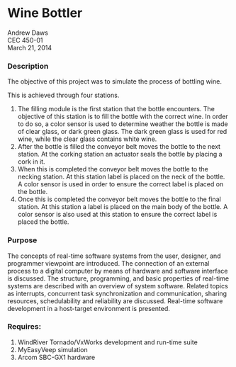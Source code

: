 # Wine Bottler
Andrew Daws <br />
CEC 450-01 <br />
March 21, 2014 <br />

### Description
The objective of this project was to simulate the process of bottling wine. <br />

This is achieved through four stations.
1. The filling module is the first station that the bottle encounters. The objective of this station is to fill the bottle with the correct wine. In order to do so, a color sensor is used to determine weather the bottle is made of clear glass, or dark green glass. The dark green glass is used for red wine, while the clear glass contains white wine.
2. After the bottle is filled the conveyor belt moves the bottle to the next station. At the corking station an actuator seals the bottle by placing a cork in it.
3. When this is completed the conveyor belt moves the bottle to the necking station. At this station label is placed on the neck of the bottle. A color sensor is used in order to ensure the correct label is placed on the bottle.
4. Once this is completed the conveyor belt moves the bottle to the final station. At this station a label is placed on the main body of the bottle. A color sensor is also used at this station to ensure the correct label is placed the bottle.

### Purpose
The concepts of real-time software systems from the user, designer, and programmer viewpoint are introduced. The connection of an external process to a digital computer by means of hardware and software interface is discussed. The structure, programming, and basic properties of real-time systems are described with an overview of system software. Related topics as interrupts, concurrent task synchronization and communication, sharing resources, schedulability and reliability are discussed. Real-time software development in a host-target environment is presented.

### Requires:
1. WindRiver Tornado/VxWorks development and run-time suite
2. MyEasyVeep simulation
3. Arcom SBC-GX1 hardware
